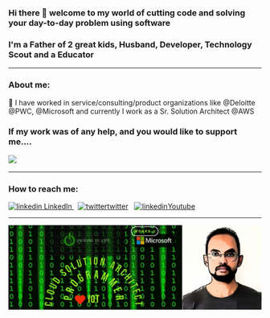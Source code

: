 ### Hi there 👋 welcome to my world of cutting code and solving your day-to-day problem using software 
### I'm a Father of 2 great kids, Husband, Developer, Technology Scout and a Educator

<hr>

### About me:
🔭 I have worked in service/consulting/product organizations like @Deloitte @PWC, @Microsoft and currently I work as a Sr. Solution Architect @AWS
### If my work was of any help, and you would like to support me....
<a href="https://www.buymeacoffee.com/khanasif1"><img src="https://img.buymeacoffee.com/button-api/?text=Buy me a coffee&emoji=&slug=khanasif1&button_colour=FFDD00&font_colour=000000&font_family=Cookie&outline_colour=000000&coffee_colour=ffffff"></a> </br>

<hr>

### How to reach me:
<p>
  <a href="https://www.linkedin.com/in/asif-khan-34458b6"  target="_blank"  rel="nofollow noreferrer">
    <img src="https://i.stack.imgur.com/gVE0j.png" alt="linkedin"> LinkedIn
  </a> &nbsp; 
  <a href="https://twitter.com/khanasif1"  target="_blank"  rel="nofollow noreferrer">
    <img src="https://img.icons8.com/fluent/20/000000/twitter.png" alt="twitter">twitter</a> &nbsp;     
  </a>  
  <a href="https://www.youtube.com/channel/UC2nMuCbmLuLzlwrPF3kgZ9w" target="_blank"  rel="nofollow noreferrer">
    <img src="https://img.icons8.com/color/30/000000/youtube.png" alt="linkedin">Youtube</a> &nbsp;     
  </a>  
</p>

<hr>

<img src="https://github.com/khanasif1/khanasif1/blob/master/Profile.jpg" alt="banner that says Asif Khan - software engineer, content creator and community organizer alongside a cartoon illustration of Monica" style="max-width:100%;" />


<!--
**khanasif1/khanasif1** is a ✨ _special_ ✨ repository because its `README.md` (this file) appears on your GitHub profile.

Here are some ideas to get you started:

- 🔭 I’m currently working on ...
- 🌱 I’m currently learning ...
- 👯 I’m looking to collaborate on ...
- 🤔 I’m looking for help with ...
- 💬 Ask me about ...
- 📫 How to reach me: ...
- 😄 Pronouns: ...
- ⚡ Fun fact: ...
-->
